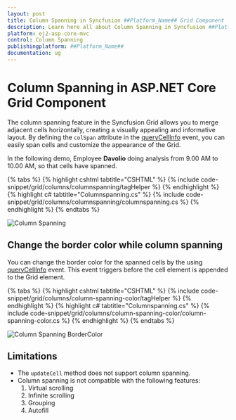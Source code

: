 ```yaml
---
layout: post
title: Column Spanning in Syncfusion ##Platform_Name## Grid Component
description: Learn here all about Column Spanning in Syncfusion ##Platform_Name## Grid component of Syncfusion Essential JS 2 and more.
platform: ej2-asp-core-mvc
control: Column Spanning
publishingplatform: ##Platform_Name##
documentation: ug
---
```


# Column Spanning in ASP.NET Core Grid Component

The column spanning feature in the Syncfusion Grid allows you to merge adjacent cells horizontally, creating a visually appealing and informative layout. By defining the `colSpan` attribute in the [queryCellInfo](https://help.syncfusion.com/cr/aspnetcore-js2/Syncfusion.EJ2.Grids.Grid.html#Syncfusion_EJ2_Grids_Grid_QueryCellInfo) event, you can easily span cells and customize the appearance of the Grid.

In the following demo, Employee **Davolio** doing analysis from 9.00 AM to 10.00 AM, so that cells have spanned.

{% tabs %}
{% highlight cshtml tabtitle="CSHTML" %}
{% include code-snippet/grid/columns/columnspanning/tagHelper %}
{% endhighlight %}
{% highlight c# tabtitle="Columnspanning.cs" %}
{% include code-snippet/grid/columns/columnspanning/columnspanning.cs %}
{% endhighlight %}
{% endtabs %}

![Column Spanning](../images/column-spanning/column-spanning.gif)

## Change the border color while column spanning

You can change the border color for the spanned cells by the using [queryCellInfo](https://help.syncfusion.com/cr/aspnetcore-js2/Syncfusion.EJ2.Grids.Grid.html#Syncfusion_EJ2_Grids_Grid_QueryCellInfo) event. This event triggers before the cell element is appended to the Grid element.

{% tabs %}
{% highlight cshtml tabtitle="CSHTML" %}
{% include code-snippet/grid/columns/column-spanning-color/tagHelper %}
{% endhighlight %}
{% highlight c# tabtitle="Columnspanning.cs" %}
{% include code-snippet/grid/columns/column-spanning-color/column-spanning-color.cs %}
{% endhighlight %}
{% endtabs %}

![Column Spanning BorderColor](../images/column-spanning/column-spanning-color.gif)

## Limitations

* The `updateCell` method does not support column spanning.
* Column spanning is not compatible with the following features:
    1. Virtual scrolling
    2. Infinite scrolling
    3. Grouping
    4. Autofill